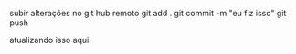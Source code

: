subir alterações no git hub remoto
git add . 
git commit -m  "eu fiz isso"
git push
 
atualizando isso aqui